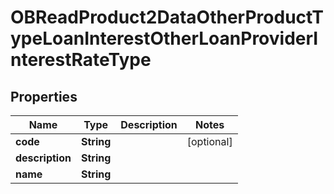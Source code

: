 
# OBReadProduct2DataOtherProductTypeLoanInterestOtherLoanProviderInterestRateType

## Properties
Name | Type | Description | Notes
------------ | ------------- | ------------- | -------------
**code** | **String** |  |  [optional]
**description** | **String** |  | 
**name** | **String** |  | 



